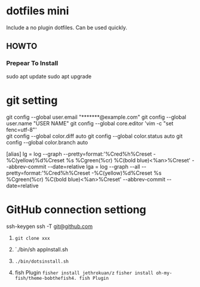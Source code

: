 dotfiles mini
===============

Include a no plugin dotfiles.
Can be used quickly.

## HOWTO ##

### Prepear To Install

sudo apt update
sudo apt upgrade

# git setting
git config --global user.email "*******@example.com"
git config --global user.name "USER NAME"
git config --global core.editor 'vim -c "set fenc=utf-8"'  
git config --global color.diff auto 
git config --global color.status auto
git config --global color.branch auto


[alias]
  lg = log --graph --pretty=format:'%Cred%h%Creset -%C(yellow)%d%Creset %s %Cgreen(%cr) %C(bold blue)<%an>%Creset' --abbrev-commit --date=relative
  lga = log --graph --all --pretty=format:'%Cred%h%Creset -%C(yellow)%d%Creset %s %Cgreen(%cr) %C(bold blue)<%an>%Creset' --abbrev-commit --date=relative

# GitHub connection settiong
ssh-keygen
ssh -T git@github.com


1. `git clone xxx`

2. `./bin/sh applnstall.sh

3. `./bin/dotsinstall.sh`

4. fish Plugin
`fisher install jethrokuan/z`
`fisher install oh-my-fish/theme-bobthefish4. fish Plugin`

